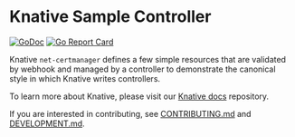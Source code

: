 # Knative Sample Controller

[![GoDoc](https://godoc.org/knative.dev/net-certmanager?status.svg)](https://godoc.org/knative.dev/net-certmanager)
[![Go Report Card](https://goreportcard.com/badge/knative/net-certmanager)](https://goreportcard.com/report/knative/net-certmanager)

Knative `net-certmanager` defines a few simple resources that are validated by
webhook and managed by a controller to demonstrate the canonical style in which
Knative writes controllers.

To learn more about Knative, please visit our
[Knative docs](https://github.com/knative/docs) repository.

If you are interested in contributing, see [CONTRIBUTING.md](./CONTRIBUTING.md)
and [DEVELOPMENT.md](./DEVELOPMENT.md).
